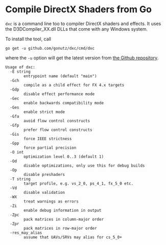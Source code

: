 Compile DirectX Shaders from Go
===============================

`dxc` is a command line too to compiler DirectX shaders and effects. It uses the D3DCompiler_XX.dll DLLs that come with any Windows system.

To install the tool, call

	go get -u github.com/gonutz/dxc/cmd/dxc
	
where the `-u` option will get the latest version from [the Github repository](https://github.com/gonutz/dxc).

```
Usage of dxc:
  -E string
    	entrypoint name (default "main")
  -Gch
    	compile as a child effect for FX 4.x targets
  -Gdp
    	disable effect performance mode
  -Gec
    	enable backwards compatibility mode
  -Ges
    	enable strict mode
  -Gfa
    	avoid flow control constructs
  -Gfp
    	prefer flow control constructs
  -Gis
    	force IEEE strictness
  -Gpp
    	force partial precision
  -O int
    	optimization level 0..3 (default 1)
  -Od
    	disable optimizations, only use this for debug builds
  -Op
    	disable preshaders
  -T string
    	target profile, e.g. vs_2_0, ps_4_1, fx_5_0 etc.
  -Vd
    	disable validation
  -WX
    	treat warnings as errors
  -Zi
    	enable debug information in output
  -Zpc
    	pack matrices in column-major order
  -Zpr
    	pack matrices in row-major order
  -res_may_alias
    	assume that UAVs/SRVs may alias for cs_5_0+
```
